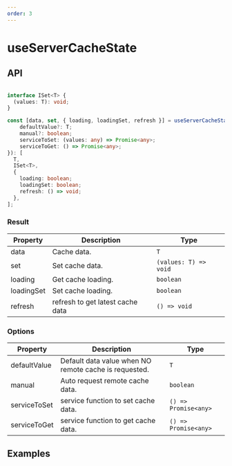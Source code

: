 ```yaml
---
order: 3
---
```


# useServerCacheState

## API

```typescript

interface ISet<T> {
  (values: T): void;
}

const [data, set, { loading, loadingSet, refresh }] = useServerCacheState<T>(options: {
    defaultValue?: T;
    manual?: boolean;
    serviceToSet: (values: any) => Promise<any>;
    serviceToGet: () => Promise<any>;
}): [
  T,
  ISet<T>,
  {
    loading: boolean;
    loadingSet: boolean;
    refresh: () => void;
  },
];

```

### Result
| Property            | Description                                                                                      | Type                                         |
| ------------------- | ------------------------------------------------------------------------------------------------ | -------------------------------------------- |
| data                | Cache data.                                                                                      | `T`                                          |
| set                 | Set cache data.                                                                                  | `(values: T) => void`                        |
| loading             | Get cache loading.                                                                               | `boolean`                                    |
| loadingSet          | Set cache loading.                                                                               | `boolean`                                    |
| refresh             | refresh to get latest cache data                                                                 | `() => void`                                 |


### Options

| Property            | Description                                                                                      | Type                                         |
| ------------------- | ------------------------------------------------------------------------------------------------ | -------------------------------------------- |
| defaultValue        | Default data value when NO remote cache is requested.                                            | `T`                                          |
| manual              | Auto request remote cache data.                                                                  | `boolean`                                    |
| serviceToSet        | service function to set cache data.                                                              | `() => Promise<any>`                         |
| serviceToGet        | service function to get cache data.                                                              | `() => Promise<any>`                         |


## Examples

<code src="./demos/useServerCacheState"></code>
